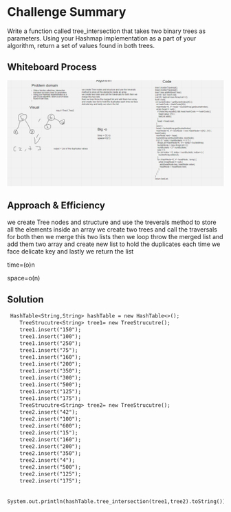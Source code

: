 # Challenge Summary
Write a function called tree_intersection that takes two binary trees as parameters.
Using your Hashmap implementation as a part of your algorithm, return a set of values found in both trees.


## Whiteboard Process
![](tree_insertioan.PNG)

## Approach & Efficiency

we create Tree nodes and structure and use the treverals method to store all the elements inside an array
we create two trees and call the traversals for both then we merge this two lists
then we loop throw the merged list and add them two array and create new list to hold the duplicates each time we face delicate key and lastly we return the list

time=(o)n

space=o(n)
## Solution
```angular2html
 HashTable<String,String> hashTable = new HashTable<>();
    TreeStrucutre<String> tree1= new TreeStrucutre();
    tree1.insert("150");
    tree1.insert("100");
    tree1.insert("250");
    tree1.insert("75");
    tree1.insert("160");
    tree1.insert("200");
    tree1.insert("350");
    tree1.insert("300");
    tree1.insert("500");
    tree1.insert("125");
    tree1.insert("175");
    TreeStrucutre<String> tree2= new TreeStrucutre();
    tree2.insert("42");
    tree2.insert("100");
    tree2.insert("600");
    tree2.insert("15");
    tree2.insert("160");
    tree2.insert("200");
    tree2.insert("350");
    tree2.insert("4");
    tree2.insert("500");
    tree2.insert("125");
    tree2.insert("175");

    System.out.println(hashTable.tree_intersection(tree1,tree2).toString());
```
